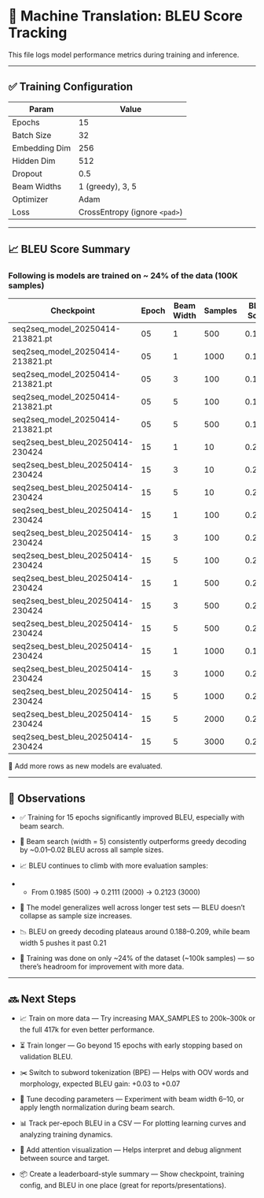 # 🧪 Machine Translation: BLEU Score Tracking

This file logs model performance metrics during training and inference.

---

## ✅ Training Configuration

| Param         | Value                         |
| ------------- | ----------------------------- |
| Epochs        | 15                            |
| Batch Size    | 32                            |
| Embedding Dim | 256                           |
| Hidden Dim    | 512                           |
| Dropout       | 0.5                           |
| Beam Widths   | 1 (greedy), 3, 5              |
| Optimizer     | Adam                          |
| Loss          | CrossEntropy (ignore `<pad>`) |

---

## 📈 BLEU Score Summary

### Following is models are trained on ~ 24% of the data (100K samples)

| Checkpoint                        | Epoch | Beam Width | Samples | BLEU Score |
| --------------------------------- | ----- | ---------- | ------- | ---------- |
| seq2seq_model_20250414-213821.pt  | 05    | 1          | 500     | 0.1880     |
| seq2seq_model_20250414-213821.pt  | 05    | 1          | 1000    | 0.1880     |
| seq2seq_model_20250414-213821.pt  | 05    | 3          | 100     | 0.1922     |
| seq2seq_model_20250414-213821.pt  | 05    | 5          | 100     | 0.1934     |
| seq2seq_model_20250414-213821.pt  | 05    | 5          | 500     | 0.1985     |
| seq2seq_best_bleu_20250414-230424 | 15    | 1          | 10      | 0.2274     |
| seq2seq_best_bleu_20250414-230424 | 15    | 3          | 10      | 0.2254     |
| seq2seq_best_bleu_20250414-230424 | 15    | 5          | 10      | 0.2267     |
| seq2seq_best_bleu_20250414-230424 | 15    | 1          | 100     | 0.2022     |
| seq2seq_best_bleu_20250414-230424 | 15    | 3          | 100     | 0.2056     |
| seq2seq_best_bleu_20250414-230424 | 15    | 5          | 100     | 0.2095     |
| seq2seq_best_bleu_20250414-230424 | 15    | 1          | 500     | 0.2093     |
| seq2seq_best_bleu_20250414-230424 | 15    | 3          | 500     | 0.2160     |
| seq2seq_best_bleu_20250414-230424 | 15    | 5          | 500     | 0.2167     |
| seq2seq_best_bleu_20250414-230424 | 15    | 1          | 1000    | 0.1979     |
| seq2seq_best_bleu_20250414-230424 | 15    | 3          | 1000    | 0.2066     |
| seq2seq_best_bleu_20250414-230424 | 15    | 5          | 1000    | 0.2078     |
| seq2seq_best_bleu_20250414-230424 | 15    | 5          | 2000    | 0.2111     |
| seq2seq_best_bleu_20250414-230424 | 15    | 5          | 3000    | 0.2123     |

📝 Add more rows as new models are evaluated.

---

## 🧠 Observations

- ✅ Training for 15 epochs significantly improved BLEU, especially with beam search.

- 🚀 Beam search (width = 5) consistently outperforms greedy decoding by ~0.01–0.02 BLEU across all sample sizes.

- 📈 BLEU continues to climb with more evaluation samples:

- - From 0.1985 (500) → 0.2111 (2000) → 0.2123 (3000)

- 🔁 The model generalizes well across longer test sets — BLEU doesn’t collapse as sample size increases.

- 📉 BLEU on greedy decoding plateaus around 0.188–0.209, while beam width 5 pushes it past 0.21

- 🔎 Training was done on only ~24% of the dataset (~100k samples) — so there’s headroom for improvement with more data.

---

## 🔜 Next Steps

- 📈 Train on more data — Try increasing MAX_SAMPLES to 200k–300k or the full 417k for even better performance.

- ⏳ Train longer — Go beyond 15 epochs with early stopping based on validation BLEU.

- ✂️ Switch to subword tokenization (BPE) — Helps with OOV words and morphology, expected BLEU gain: +0.03 to +0.07

- 🧪 Tune decoding parameters — Experiment with beam width 6–10, or apply length normalization during beam search.

- 📊 Track per-epoch BLEU in a CSV — For plotting learning curves and analyzing training dynamics.

- 🧠 Add attention visualization — Helps interpret and debug alignment between source and target.

- 📦 Create a leaderboard-style summary — Show checkpoint, training config, and BLEU in one place (great for reports/presentations).
